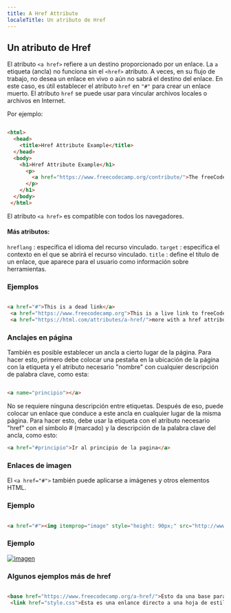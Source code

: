 ```yaml
---
title: A Href Attribute
localeTitle: Un atributo de Href
---
```

## Un atributo de Href

El atributo `<a href>` refiere a un destino proporcionado por un enlace. La `a` etiqueta (ancla) no funciona sin el `<href>` atributo. A veces, en su flujo de trabajo, no desea un enlace en vivo o aún no sabrá el destino del enlace. En este caso, es útil establecer el atributo `href` en `"#"` para crear un enlace muerto. El atributo `href` se puede usar para vincular archivos locales o archivos en Internet.

Por ejemplo:

```html

<html> 
  <head> 
    <title>Href Attribute Example</title> 
  </head> 
  <body> 
    <h1>Href Attribute Example</h1> 
      <p> 
        <a href="https://www.freecodecamp.org/contribute/">The freeCodeCamp Contribution Page</a> shows you how and where you can contribute to freeCodeCamp's community and growth. 
      </p> 
    </h1> 
  </body> 
 </html> 
```

El atributo `<a href>` es compatible con todos los navegadores.

#### Más atributos:

`hreflang` : especifica el idioma del recurso vinculado. `target` : especifica el contexto en el que se abrirá el recurso vinculado. `title` : define el título de un enlace, que aparece para el usuario como información sobre herramientas.

### Ejemplos

```html

<a href="#">This is a dead link</a> 
 <a href="https://www.freecodecamp.org">This is a live link to freeCodeCamp</a> 
 <a href="https://html.com/attributes/a-href/">more with a href attribute</a> 
```

### Anclajes en página

También es posible establecer un ancla a cierto lugar de la página. Para hacer esto, primero debe colocar una pestaña en la ubicación de la página con la etiqueta y el atributo necesario "nombre" con cualquier descripción de palabra clave, como esta:

```html

<a name="principio"></a> 
```

No se requiere ninguna descripción entre etiquetas. Después de eso, puede colocar un enlace que conduce a este ancla en cualquier lugar de la misma página. Para hacer esto, debe usar la etiqueta con el atributo necesario "href" con el símbolo # (marcado) y la descripción de la palabra clave del ancla, como esto:

```html
<a href="#principio">Ir al principio de la pagina</a> 
```

### Enlaces de imagen

El `<a href="#">` también puede aplicarse a imágenes y otros elementos HTML.

### Ejemplo

```html

<a href="#"><img itemprop="image" style="height: 90px;" src="http://www.chatbot.chat/assets/images/header-bg_y.jpg" alt="picture">  </a> 
```

### Ejemplo

[![imagen](http://www.chatbot.chat/assets/images/header-bg_y.jpg)](#)

### Algunos ejemplos más de href

```html

<base href="https://www.freecodecamp.org/a-href/">Esto da una base para los URLs consecutivos en esta pagina</a> 
 <link href="style.css">Esta es una enlance directo a una hoja de estilo externa</a> 

```
